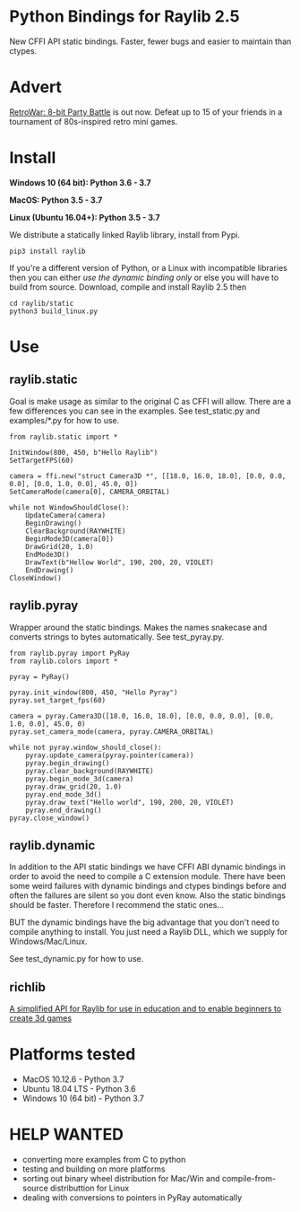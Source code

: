 # Python Bindings for Raylib 2.5

New CFFI API static bindings.  Faster, fewer bugs and easier to maintain than ctypes.

# Advert

[RetroWar: 8-bit Party Battle](https://retrowar.net) is out now.  Defeat up to 15 of your friends in a tournament of 80s-inspired retro mini games.

# Install

**Windows 10 (64 bit): Python 3.6 - 3.7**

**MacOS: Python 3.5 - 3.7**

**Linux (Ubuntu 16.04+): Python 3.5 - 3.7**

We distribute a statically linked Raylib library,  install from Pypi.

    pip3 install raylib

If you're a different version of Python, or a Linux with incompatible libraries
then you can either *use the dynamic binding only* or else you will have to build from source.  Download, compile
and install Raylib 2.5 then

    cd raylib/static
    python3 build_linux.py

# Use

## raylib.static

Goal is make usage as similar to the original C as CFFI will allow.  There are a few differences
you can see in the examples.  See test_static.py and examples/*.py for how to use.

```
from raylib.static import *

InitWindow(800, 450, b"Hello Raylib")
SetTargetFPS(60)

camera = ffi.new("struct Camera3D *", [[18.0, 16.0, 18.0], [0.0, 0.0, 0.0], [0.0, 1.0, 0.0], 45.0, 0])
SetCameraMode(camera[0], CAMERA_ORBITAL)

while not WindowShouldClose():
    UpdateCamera(camera)
    BeginDrawing()
    ClearBackground(RAYWHITE)
    BeginMode3D(camera[0])
    DrawGrid(20, 1.0)
    EndMode3D()
    DrawText(b"Hellow World", 190, 200, 20, VIOLET)
    EndDrawing()
CloseWindow()

```

## raylib.pyray

Wrapper around the static bindings.  Makes the names snakecase and converts strings to bytes automatically.  See test_pyray.py.


```
from raylib.pyray import PyRay
from raylib.colors import *

pyray = PyRay()

pyray.init_window(800, 450, "Hello Pyray")
pyray.set_target_fps(60)

camera = pyray.Camera3D([18.0, 16.0, 18.0], [0.0, 0.0, 0.0], [0.0, 1.0, 0.0], 45.0, 0)
pyray.set_camera_mode(camera, pyray.CAMERA_ORBITAL)

while not pyray.window_should_close():
    pyray.update_camera(pyray.pointer(camera))
    pyray.begin_drawing()
    pyray.clear_background(RAYWHITE)
    pyray.begin_mode_3d(camera)
    pyray.draw_grid(20, 1.0)
    pyray.end_mode_3d()
    pyray.draw_text("Hello world", 190, 200, 20, VIOLET)
    pyray.end_drawing()
pyray.close_window()

```

## raylib.dynamic

In addition to the API static bindings we have CFFI ABI dynamic bindings in order to avoid the need to compile a C extension module.
There have been some weird failures with dynamic bindings and ctypes bindings before and often the failures are silent
so you dont even know.  Also the static bindings should be faster.  Therefore I recommend the static ones...

BUT the dynamic bindings have the big advantage that you don't need to compile anything to install.  You just need a Raylib DLL,
which we supply for Windows/Mac/Linux.

See test_dynamic.py for how to use.

## richlib

[A simplified API for Raylib for use in education and to enable beginners to create 3d games](https://github.com/electronstudio/richlib)

# Platforms tested

 * MacOS 10.12.6 - Python 3.7
 * Ubuntu 18.04 LTS - Python 3.6
 * Windows 10 (64 bit) - Python 3.7

# HELP WANTED

 * converting more examples from C to python
 * testing and building on more platforms
 * sorting out binary wheel distribution for Mac/Win and compile-from-source distributtion for Linux
 * dealing with conversions to pointers in PyRay automatically
 
